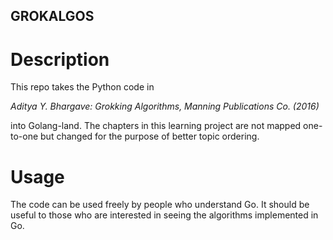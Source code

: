 ## GROKALGOS

# Description

This repo takes the Python code in

*Aditya Y. Bhargave: Grokking Algorithms, Manning Publications Co. (2016)*

into Golang-land. The chapters in this learning project are not mapped one-to-one but 
changed for the purpose of better topic ordering.

# Usage

The code can be used freely by people who understand Go. It should be useful
to those who are interested in seeing the algorithms implemented in Go.
 
